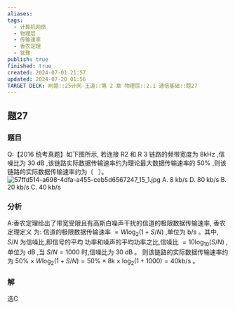 ```yaml
---
aliases: 
tags:
  - 计算机网络
  - 物理层
  - 传输速率
  - 香农定理
  - 犹豫
publish: true
finished: true
created: 2024-07-01 21:57
updated: 2024-07-20 01:56
TARGET DECK: 刷题::25计网-王道::第 2 章 物理层::2.1 通信基础::题27
---
```


## 题27
### 题目
Q:【2016 统考真题】如下图所示, 若连接 R2 和 R 3 链路的频带宽度为 $8\mathrm{{kHz}}$ ,信噪比为 ${30}\mathrm{\;{dB}}$ ,该链路实际数据传输速率约为理论最大数据传输速率的 ${50}\%$ ,则该链路的实际数据传输速率约为（ $\;$ ）。
![57ffd514-a698-4dfa-a455-ceb5d6567247_15_1.jpg](https://img.hwenyi.live/202406021136362.webp)
A. $8\mathrm{\;{kb}}/\mathrm{s}$ D. ${80}\mathrm{\;{kb}}/\mathrm{s}$
B. ${20}\mathrm{\;{kb}}/\mathrm{s}$ C. ${40}\mathrm{\;{kb}}/\mathrm{s}$
### 分析
A:香农定理给出了带宽受限且有高斯白噪声干扰的信道的极限数据传输速率, 香农定理定义 为: 信道的极限数据传输速率 $= W{\log }_{2}( {1 + S/N})$ ,单位为 $\mathrm{b}/\mathrm{s}$ 。其中, $S/N$ 为信噪比,即信号的平均 功率和噪声的平均功率之比,信噪比 $= {10}{\log }_{10}( {S/N})$ ,单位为 $\mathrm{{dB}}$ ,当 $S/N = {1000}$ 时,信噪比为 ${30}\mathrm{\;{dB}}$ 。 则该链路的实际数据传输速率约为 ${50}\%  \times  W{\log }_{2}( {1 + S/N})  = {50}\%  \times  8\mathrm{k} \times  {\log }_{2}( {1 + {1000}})  = {40}\mathrm{{kb}}/\mathrm{s}$ 。
### 解
选C

